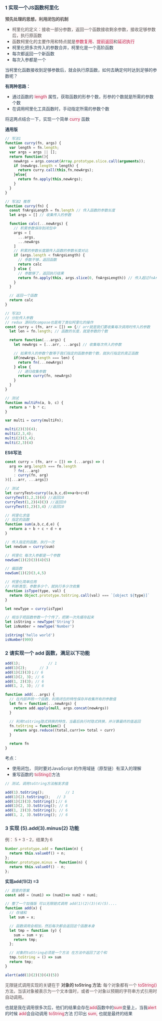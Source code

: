 ### <font style="color:rgb(44, 62, 80);">1 实现一个JS函数柯里化</font>
**<font style="color:rgb(85, 85, 85);background-color:rgb(255, 249, 249);">预先处理的思想，利用闭包的机制</font>**

+ <font style="color:rgb(85, 85, 85);background-color:rgb(255, 249, 249);">柯里化的定义：接收一部分参数，返回一个函数接收剩余参数，接收足够参数后，执行原函数</font>
+ <font style="color:rgb(85, 85, 85);background-color:rgb(255, 249, 249);">函数柯里化的主要作用和特点就是</font><font style="color:rgb(199, 37, 78);background-color:rgb(249, 242, 244);">参数复用</font><font style="color:rgb(85, 85, 85);background-color:rgb(255, 249, 249);">、</font><font style="color:rgb(199, 37, 78);background-color:rgb(249, 242, 244);">提前返回</font><font style="color:rgb(85, 85, 85);background-color:rgb(255, 249, 249);">和</font><font style="color:rgb(199, 37, 78);background-color:rgb(249, 242, 244);">延迟执行</font>
+ <font style="color:rgb(44, 62, 80);">柯里化把多次传入的参数合并，柯里化是一个高阶函数</font>
+ <font style="color:rgb(44, 62, 80);">每次都返回一个新函数</font>
+ <font style="color:rgb(44, 62, 80);">每次入参都是一个</font>

<font style="color:rgb(44, 62, 80);">当柯里化函数接收到足够参数后，就会执行原函数，如何去确定何时达到足够的参数呢？</font>

**<font style="color:rgb(44, 62, 80);">有两种思路：</font>**

+ <font style="color:rgb(44, 62, 80);">通过函数的</font><font style="color:rgb(44, 62, 80);"> </font><font style="color:rgb(199, 37, 78);background-color:rgb(249, 242, 244);">length</font><font style="color:rgb(44, 62, 80);"> </font><font style="color:rgb(44, 62, 80);">属性，获取函数的形参个数，形参的个数就是所需的参数个数</font>
+ <font style="color:rgb(44, 62, 80);">在调用柯里化工具函数时，手动指定所需的参数个数</font>

<font style="color:rgb(44, 62, 80);">将这两点结合一下，实现一个简单</font><font style="color:rgb(44, 62, 80);"> </font><font style="color:rgb(199, 37, 78);background-color:rgb(249, 242, 244);">curry</font><font style="color:rgb(44, 62, 80);"> </font><font style="color:rgb(44, 62, 80);">函数</font>

**<font style="color:rgb(44, 62, 80);">通用版</font>**

```javascript
// 写法1
function curry(fn, args) {
  var length = fn.length;
  var args = args || [];
  return function(){
    newArgs = args.concat(Array.prototype.slice.call(arguments));
    if (newArgs.length < length) {
      return curry.call(this,fn,newArgs);
    }else{
      return fn.apply(this,newArgs);
    }
  }
}
```

```javascript
// 写法2 推荐
function curry(fn) {
  const fnArgsLength = fn.length // 传入函数的参数长度
  let args = [] // 收集传入的参数

  function calc(...newArgs) {
    // 积累参数保存到闭包中
    args = [
      ...args,
      ...newArgs
    ]
    // 积累的参数长度跟传入函数的参数长度对比
    if (args.length < fnArgsLength) {
      // 参数不够，返回函数
      return calc
    } else {
      // 参数够了，返回执行结果
      return fn.apply(this, args.slice(0, fnArgsLength)) // 传入超过fnArgsLength长度的参数没有意义
    }
  }

  // 返回一个函数
  return calc
}
```

```javascript
// 写法3
// 分批传入参数
// redux 源码的compose也是用了类似柯里化的操作
const curry = (fn, arr = []) => {// arr就是我们要收集每次调用时传入的参数
  let len = fn.length; // 函数的长度，就是参数的个数

  return function(...args) {
    let newArgs = [...arr, ...args] // 收集每次传入的参数

    // 如果传入的参数个数等于我们指定的函数参数个数，就执行指定的真正函数
    if(newArgs.length === len) {
      return fn(...newArgs)
    } else {
      // 递归收集参数
      return curry(fn, newArgs)
    }
  }
}
```

```javascript
// 测试
function multiFn(a, b, c) {
  return a * b * c;
}

var multi = curry(multiFn);

multi(2)(3)(4);
multi(2,3,4);
multi(2)(3,4);
multi(2,3)(4)
```

**<font style="color:rgb(44, 62, 80);">ES6写法</font>**

```javascript
const curry = (fn, arr = []) => (...args) => (
  arg => arg.length === fn.length
    ? fn(...arg)
    : curry(fn, arg)
)([...arr, ...args])
```

```javascript
// 测试
let curryTest=curry((a,b,c,d)=>a+b+c+d)
curryTest(1,2,3)(4) //返回10
curryTest(1,2)(4)(3) //返回10
curryTest(1,2)(3,4) //返回10
```

```javascript
// 柯里化求值
// 指定的函数
function sum(a,b,c,d,e) {
  return a + b + c + d + e
}

// 传入指定的函数，执行一次
let newSum = curry(sum)

// 柯里化 每次入参都是一个参数
newSum(1)(2)(3)(4)(5)

// 偏函数
newSum(1)(2)(3,4,5)
```

```javascript
// 柯里化简单应用
// 判断类型，参数多少个，就执行多少次收集
function isType(type, val) {
  return Object.prototype.toString.call(val) === `[object ${type}]`
}

let newType = curry(isType)

// 相当于把函数参数一个个传了，把第一次先缓存起来
let isString = newType('String')
let isNumber = newType('Number')

isString('hello world')
isNumber(999)
```

### [](https://www.123fe.net/docs/base/handwritten.html#_2-%E8%AF%B7%E5%AE%9E%E7%8E%B0%E4%B8%80%E4%B8%AA-add-%E5%87%BD%E6%95%B0-%E6%BB%A1%E8%B6%B3%E4%BB%A5%E4%B8%8B%E5%8A%9F%E8%83%BD)<font style="color:rgb(44, 62, 80);">2 请实现一个 add 函数，满足以下功能</font>
```javascript
add(1); 			// 1
add(1)(2);  	// 3
add(1)(2)(3)；// 6
add(1)(2, 3); // 6
add(1, 2)(3); // 6
add(1, 2, 3); // 6
```

```javascript
function add(...args) {
  // 在内部声明一个函数，利用闭包的特性保存并收集所有的参数值
  let fn = function(...newArgs) {
    return add.apply(null, args.concat(newArgs))
  }

  // 利用toString隐式转换的特性，当最后执行时隐式转换，并计算最终的值返回
  fn.toString = function() {
    return args.reduce((total,curr)=> total + curr)
  }

  return fn
}
```

<font style="color:rgb(44, 62, 80);">考点：</font>

+ <font style="color:rgb(44, 62, 80);">使用闭包， 同时要对JavaScript 的作用域链（原型链）有深入的理解</font>
+ <font style="color:rgb(44, 62, 80);">重写函数的</font><font style="color:rgb(44, 62, 80);"> </font><font style="color:rgb(199, 37, 78);background-color:rgb(249, 242, 244);">toSting()</font><font style="color:rgb(44, 62, 80);">方法</font>

```javascript
// 测试，调用toString方法触发求值

add(1).toString(); 			// 1
add(1)(2).toString();  	// 3
add(1)(2)(3).toString()；// 6
add(1)(2, 3).toString(); // 6
add(1, 2)(3).toString(); // 6
add(1, 2, 3).toString(); // 6
```

### [](https://www.123fe.net/docs/base/handwritten.html#_3-%E5%AE%9E%E7%8E%B0-5-add-3-minus-2-%E5%8A%9F%E8%83%BD)<font style="color:rgb(44, 62, 80);">3 实现 (5).add(3).minus(2) 功能</font>
<font style="color:rgb(85, 85, 85);background-color:rgb(255, 249, 249);">例： 5 + 3 - 2，结果为 6</font>

```javascript
Number.prototype.add = function(n) {
  return this.valueOf() + n;
};
Number.prototype.minus = function(n) {
  return this.valueOf() - n;
};
```

**<font style="color:rgb(44, 62, 80);">实现add(1)(2) =3</font>**

```javascript
// 题意的答案
const add = (num1) => (num2)=> num2 + num1;

// 整了一个加强版 可以无限链式调用 add(1)(2)(3)(4)(5)....
function add(x) {
  // 存储和
  let sum = x;

  // 函数调用会相加，然后每次都会返回这个函数本身
  let tmp = function (y) {
    sum = sum + y;
    return tmp;
  };

  // 对象的toString必须是一个方法 在方法中返回了这个和
  tmp.toString = () => sum
  return tmp;
}

alert(add(1)(2)(3)(4)(5))
```

<font style="color:rgb(85, 85, 85);background-color:rgb(255, 249, 249);">无限链式调用实现的关键在于</font><font style="color:rgb(85, 85, 85);background-color:rgb(255, 249, 249);"> </font>**<font style="color:rgb(85, 85, 85);background-color:rgb(255, 249, 249);">对象的 toString 方法</font>**<font style="color:rgb(85, 85, 85);background-color:rgb(255, 249, 249);">: 每个对象都有一个</font><font style="color:rgb(85, 85, 85);background-color:rgb(255, 249, 249);"> </font><font style="color:rgb(199, 37, 78);background-color:rgb(249, 242, 244);">toString()</font><font style="color:rgb(85, 85, 85);background-color:rgb(255, 249, 249);"> </font><font style="color:rgb(85, 85, 85);background-color:rgb(255, 249, 249);">方法，当该对象被表示为一个文本值时，或者一个对象以预期的字符串方式引用时自动调用。</font>

<font style="color:rgb(44, 62, 80);">也就是我在调用很多次后，他们的结果会存在</font><font style="color:rgb(199, 37, 78);background-color:rgb(249, 242, 244);">add</font><font style="color:rgb(44, 62, 80);">函数中的</font><font style="color:rgb(199, 37, 78);background-color:rgb(249, 242, 244);">sum</font><font style="color:rgb(44, 62, 80);">变量上，当我</font><font style="color:rgb(199, 37, 78);background-color:rgb(249, 242, 244);">alert</font><font style="color:rgb(44, 62, 80);">的时候</font><font style="color:rgb(44, 62, 80);"> </font><font style="color:rgb(199, 37, 78);background-color:rgb(249, 242, 244);">add</font><font style="color:rgb(44, 62, 80);">会自动调用</font><font style="color:rgb(44, 62, 80);"> </font><font style="color:rgb(199, 37, 78);background-color:rgb(249, 242, 244);">toString</font><font style="color:rgb(44, 62, 80);">方法 打印出</font><font style="color:rgb(44, 62, 80);"> </font><font style="color:rgb(199, 37, 78);background-color:rgb(249, 242, 244);">sum,</font><font style="color:rgb(44, 62, 80);"> </font><font style="color:rgb(44, 62, 80);">也就是最终的结果</font>

## <font style="color:rgb(255, 255, 255);">  
</font>
